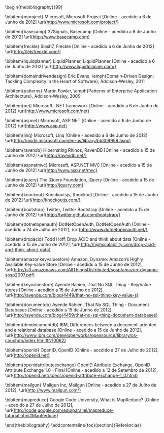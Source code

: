 \begin{thebibliography}{99}

\bibitem{mproject} Microsoft, Microsoft Project [Online - acedido a 6 de Junho de 2012]
\url{http://www.microsoft.com/project/}

\bibitem{basecamp} 37Signals, Basecamp [Online - acedido a 6 de Junho de 2012]
\url{http://www.basecamp.com}

\bibitem{freckle} Slash7, Freckle [Online - acedido a 6 de Junho de 2012]
\url{http://letsfreckle.com/}

\bibitem{liquidplanner} LiquidPlanner, LiquidPlanner [Online - acedido a 6 de Junho de 2012]
\url{http://www.liquidplanner.com/}

\bibitem{domaindrivendesign} Eric Evans, \emph{Domain-Driven Design: Tackling Complexity in the Heart of Software},  Addison-Wesley, 2011

\bibitem{patterns} Martin Fowler, \emph{Patterns of Enterprise Application Architecture},  Addison-Wesley, 2009

\bibitem{net} Microsoft, .NET framework [Online - acedido a 6 de Junho de 2012]
\url{http://www.microsoft.com/net}

\bibitem{aspnet} Microsoft, ASP.NET [Online - acedido a 6 de Junho de 2012]
\url{http://www.asp.net}

\bibitem{linq} Microsoft, Linq [Online - acedido a 6 de Junho de 2012]
\url{http://msdn.microsoft.com/en-us/library/bb308959.aspx}

\bibitem{ravendb} Hibernating Rhinos, RavenDB [Online - acedido a 15 de Junho de 2012]
\url{http://ravendb.net/}

\bibitem{aspnetmvc} Microsoft, ASP.NET MVC [Online - acedido a 15 de Junho de 2012]
\url{http://www.asp.net/mvc}

\bibitem{jquery} The jQuery Foundation, jQuery [Online - acedido a 15 de Junho de 2012]
\url{http://jquery.com}

\bibitem{knockout} Knockoutsjs, Knockout [Online - acedido a 15 de Junho de 2012]
\url{http://knockoutjs.com/}

\bibitem{bootstrap} Twitter, Twitter Bootstrap [Online - acedido a 15 de Junho de 2012]
\url{http://twitter.github.com/bootstrap/}

\bibitem{dotnetopenauth} DotNetOpenAuth, DotNetOpenAuth [Online - acedido a 24 de Julho de 2012],
\url{http://www.dotnetopenauth.net/}

\bibitem{dropacid} Todd Hoff, Drop ACID and think about data [Online - acedido a 15 de Junho de 2012],
\url{http://highscalability.com/drop-acid-and-think-about-data}

\bibitem{amazonkeyvaluestore} Amazon, Dynamo: Amazon’s Highly Available Key-value Store [Online - acedido a 15 de Junho de 2012],
\url{http://s3.amazonaws.com/AllThingsDistributed/sosp/amazon-dynamo-sosp2007.pdf}

\bibitem{keyvaluestore} Ayende Rahien, That No SQL Thing - Key/Value stores [Online - acedido a 15 de Junho de 2012],
\url{http://ayende.com/blog/4449/that-no-sql-thing-key-value-s}

\bibitem{documentdb} Ayende Rahien, That No SQL Thing - Document Databases [Online - acedido a 15 de Junho de 2012],
\url{http://ayende.com/blog/4459/that-no-sql-thing-document-databases}

\bibitem{ibmdocumentdb} IBM, Differences between a document-oriented and a relational database [Online - acedido a 15 de Junho de 2012],
\url{http://www.ibm.com/developerworks/opensource/library/os-couchdb/index.html#N10062}

\bibitem{openid} OpenID, OpenID [Online - acedido a 27 de Julho de 2012],
\url{http://openid.net}

\bibitem{openidattributeexchange} OpenID Attribute Exchange, OpenID Attribute Exchange 1.0 - Final [Online - acedido a 12 de Setembro de 2012],
\url{http://openid.net/specs/openid-attribute-exchange-1_0.html}

\bibitem{mailgun} Mailgun Inc, Mailgun [Online - acedido a 27 de Julho de 2012],
\url{http://www.mailgun.com/}

\bibitem{mapreduce} Google Code University, What is MapReduce? [Online - acedido a 27 de Julho de 2012],
\url{http://code.google.com/edu/parallel/mapreduce-tutorial.html#MapReduce}

\end{thebibliography}
\addcontentsline{toc}{section}{Referências}